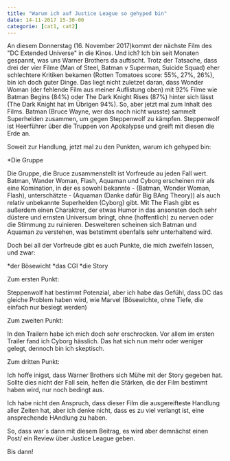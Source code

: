 ```yaml
---
title: "Warum ich auf Justice League so gehyped bin"
date: 14-11-2017 15-30-00
categorie: [cat1, cat2]
---
```


An diesem Donnerstag (16. November 2017)kommt der nächste Film des "DC Extended Universe" in die Kinos.
Und ich? Ich bin seit Monaten gespannt, was uns Warner Brothers da auftischt.
Trotz der Tatsache, dass drei der vier Filme (Man of Steel, Batman v Superman, Suicide Squad) eher schlechtere Kritiken bekamen (Rotten Tomatoes score: 55%, 27%, 26%), bin ich doch guter Dinge.
Das liegt nicht zuletzet daran, dass Wonder Woman (der fehlende Film aus meiner Auflistung oben) mit 92% Filme wie Batman Begins (84%) oder The Dark Knight Rises (87%) hinter sich lässt (The Dark Knight hat im Übrigen 94%).
So, aber jetzt mal zum Inhalt des Films.
Batman (Bruce Wayne, wer das noch nicht wusste) sammelt Superhelden zusammen, um gegen Steppenwolf zu kämpfen.
Steppenwolf ist Heerführer über die Truppen von Apokalypse und greift mit diesen die Erde an. 

Soweit zur Handlung, jetzt mal zu den Punkten, warum ich gehyped bin:

*Die Gruppe

Die Gruppe, die Bruce zusammenstellt ist Vorfreude au jeden Fall wert.
Batman, Wander Woman, Flash, Aquaman und Cyborg erscheinen mir als eine Komination, in der es sowohl bekannte - (Batman, Wonder Woman, Flash), unterschätzte - (Aquaman (Danke dafür Big BAng Theory)) als auch relativ unbekannte  Superhelden (Cyborg) gibt.
Mit The Flash gibt es außerdem einen Charaktrer, der etwas Humor in das ansonsten doch sehr düstere und ernsten Universum bringt, ohne (hoffentlich) zu nerven oder die Stimmung zu ruinieren.
Desweiteren scheinen sich Batman und Aquaman zu verstehen, was betstimmt ebenfalls sehr unterhaltend wird.

Doch bei all der Vorfreude gibt es auch Punkte, die mich zweifeln lassen, und zwar:

*der Bösewicht
*das CGI
*die Story

Zum ersten Punkt:

Steppenwolf hat bestimmt Potenzial, aber ich habe das Gefühl, dass DC das gleiche Problem haben wird, wie Marvel (Bösewichte, ohne Tiefe, die einfach nur besiegt werden)

Zum zweiten Punkt:

In den Trailern habe ich mich doch sehr erschrocken. 
Vor allem im ersten Trailer fand ich Cyborg hässlich.
Das hat sich nun mehr oder weniger gelegt, dennoch bin ich skeptisch.

Zum dritten Punkt:

Ich hoffe inigst, dass Warner Brothers sich Mühe mit der Story gegeben hat. 
Sollte dies nicht der Fall sein, helfen die Stärken, die der Film bestimmt haben wird, nur noch bedingt aus.


Ich habe nicht den Anspruch, dass dieser Film die ausgereifteste Handlung aller Zeiten hat, aber ich denke nicht, dass es zu viel verlangt ist, eine ansprechende HAndlung zu haben.


So, dass war´s dann mit diesem Beitrag, es wird aber demnächst einen Post/ ein Review über Justice League geben.

Bis dann!
